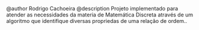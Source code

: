 @author Rodrigo Cachoeira
@description  Projeto implementado para atender as necessidades da 
materia de Matemática Discreta através de um algoritmo que identifique diversas
propriedas de uma relação de ordem..
